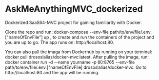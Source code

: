 # AskMeAnythingMVC_dockerized
Dockerized SaaS64-MVC project for gaining familiarity with Docker.

Clone the repo and run: docker-compose --env-file path/to/env/file/.env.["nameOfEnvFile"] up , to create and run the containers of the project
and you are up to go. The app runs on: http://localhost:80.

You can also pull the imaga from Dockerhub by running on your terminal: docker pull drososlalias/docker-mvc:latest.
After pulling the image, run:
docker container run -d --name yourname -p 80:8765 --env-file path/to/env/file/.env.["nameOfEnvFile] drososlalias/docker-mvc.
Go to http://localhost:80 and the app will be running.
